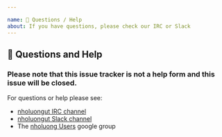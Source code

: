 ```yaml
---

name: 💬 Questions / Help
about: If you have questions, please check our IRC or Slack
---
```


## 💬 Questions and Help

### Please note that this issue tracker is not a help form and this issue will be closed.

For questions or help please see:

- [nholuongut IRC channel](https://webchat.freenode.net/)
- [nholuongut Slack channel](https://nholuongut.herokuapp.com/)
- The [nholuong Users](https://groups.google.com/forum/#!forum/nholuong-users) google group
